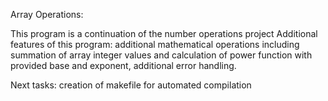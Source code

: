 Array Operations:


This program is a continuation of the number operations project
Additional features of this program:  additional mathematical operations including summation of array integer values and calculation of power function with provided base and exponent, additional error handling. 


Next tasks: creation of makefile for automated compilation 
